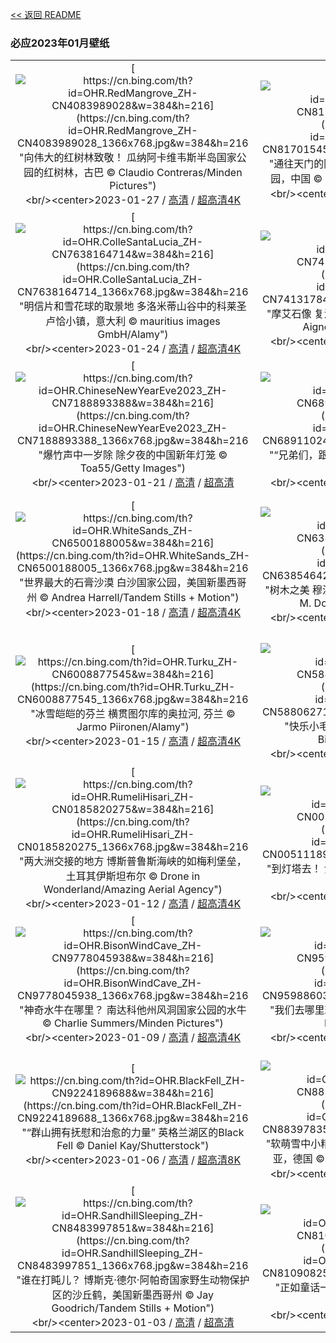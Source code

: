 [<< 返回 README](../../README.md)
### 必应2023年01月壁纸
||||
|:---:|:---:|:---:|
|[![https://cn.bing.com/th?id=OHR.RedMangrove_ZH-CN4083989028&w=384&h=216](https://cn.bing.com/th?id=OHR.RedMangrove_ZH-CN4083989028_1366x768.jpg&w=384&h=216 "向伟大的红树林致敬！&#10;瓜纳阿卡维韦斯半岛国家公园的红树林，古巴&#10;© Claudio Contreras/Minden Pictures")](https://cn.bing.com/search?q=%e5%8f%a4%e5%b7%b4&form=hpcapt&mkt=zh-cn&filters=HpDate:"20230126_1600")<br/><center>2023-01-27 / [高清](https://cn.bing.com/th?id=OHR.RedMangrove_ZH-CN4083989028_1920x1200.jpg&w=1920&h=1200) / [超高清4K](https://cn.bing.com/th?id=OHR.RedMangrove_ZH-CN4083989028_UHD.jpg&w=3840&h=2160)<center/>|[![https://cn.bing.com/th?id=OHR.HighArchChina_ZH-CN8170154553&w=384&h=216](https://cn.bing.com/th?id=OHR.HighArchChina_ZH-CN8170154553_1366x768.jpg&w=384&h=216 "通往天门的阶梯&#10;天门洞，湖南天门山国家森林公园，中国&#10;© Shane P. White/Minden Pictures")](https://cn.bing.com/search?q=%e6%b9%96%e5%8d%97%e5%a4%a9%e9%97%a8%e5%b1%b1%e5%9b%bd%e5%ae%b6%e6%a3%ae%e6%9e%97%e5%85%ac%e5%9b%ad&form=hpcapt&mkt=zh-cn&filters=HpDate:"20230125_1600")<br/><center>2023-01-26 / [高清](https://cn.bing.com/th?id=OHR.HighArchChina_ZH-CN8170154553_1920x1200.jpg&w=1920&h=1200) / [超高清4K](https://cn.bing.com/th?id=OHR.HighArchChina_ZH-CN8170154553_UHD.jpg&w=3840&h=2160)<center/>|[![https://cn.bing.com/th?id=OHR.BirksofAberfeldy_ZH-CN7810226692&w=384&h=216](https://cn.bing.com/th?id=OHR.BirksofAberfeldy_ZH-CN7810226692_1366x768.jpg&w=384&h=216 "谁写下了友谊天长地久？&#10;位于阿伯费尔迪桦树林中的罗伯特·彭斯雕像, 苏格兰&#10;© Dennis Barnes/Getty Images")](https://cn.bing.com/search?q=%e8%8b%8f%e6%a0%bc%e5%85%b0%e9%98%bf%e4%bc%af%e8%b4%b9%e5%b0%94%e8%bf%aa&form=hpcapt&mkt=zh-cn&filters=HpDate:"20230124_1600")<br/><center>2023-01-25 / [高清](https://cn.bing.com/th?id=OHR.BirksofAberfeldy_ZH-CN7810226692_1920x1200.jpg&w=1920&h=1200) / [超高清4K](https://cn.bing.com/th?id=OHR.BirksofAberfeldy_ZH-CN7810226692_UHD.jpg&w=3840&h=2160)<center/>|
|[![https://cn.bing.com/th?id=OHR.ColleSantaLucia_ZH-CN7638164714&w=384&h=216](https://cn.bing.com/th?id=OHR.ColleSantaLucia_ZH-CN7638164714_1366x768.jpg&w=384&h=216 "明信片和雪花球的取景地&#10;多洛米蒂山谷中的科莱圣卢恰小镇，意大利&#10;© mauritius images GmbH/Alamy")](https://cn.bing.com/search?q=%e5%a4%9a%e6%b4%9b%e7%b1%b3%e8%92%82%e5%b1%b1&form=hpcapt&mkt=zh-cn&filters=HpDate:"20230123_1600")<br/><center>2023-01-24 / [高清](https://cn.bing.com/th?id=OHR.ColleSantaLucia_ZH-CN7638164714_1920x1200.jpg&w=1920&h=1200) / [超高清4K](https://cn.bing.com/th?id=OHR.ColleSantaLucia_ZH-CN7638164714_UHD.jpg&w=3840&h=2160)<center/>|[![https://cn.bing.com/th?id=OHR.SunriseMoai_ZH-CN7413178404&w=384&h=216](https://cn.bing.com/th?id=OHR.SunriseMoai_ZH-CN7413178404_1366x768.jpg&w=384&h=216 "摩艾石像&#10;复活节岛上的摩艾石像，智利&#10;© Karine Aigner/Tandem Stills + Motion")](https://cn.bing.com/search?q=%e6%91%a9%e8%89%be%e7%9f%b3%e5%83%8f&form=hpcapt&mkt=zh-cn&filters=HpDate:"20230122_1600")<br/><center>2023-01-23 / [高清](https://cn.bing.com/th?id=OHR.SunriseMoai_ZH-CN7413178404_1920x1200.jpg&w=1920&h=1200) / [超高清4K](https://cn.bing.com/th?id=OHR.SunriseMoai_ZH-CN7413178404_UHD.jpg&w=3840&h=2160)<center/>|[![https://cn.bing.com/th?id=OHR.ChineseSpringFestival2023_ZH-CN7281854882&w=384&h=216](https://cn.bing.com/th?id=OHR.ChineseSpringFestival2023_ZH-CN7281854882_1366x768.jpg&w=384&h=216 "春节快乐，兔年大吉！&#10;春节的桃花和红灯笼&#10;© David Ng+EyeEm/Getty Images")](https://cn.bing.com/search?q=%e6%98%a5%e8%8a%82&form=hpcapt&mkt=zh-cn&filters=HpDate:"20230121_1600")<br/><center>2023-01-22 / [高清](https://cn.bing.com/th?id=OHR.ChineseSpringFestival2023_ZH-CN7281854882_1920x1200.jpg&w=1920&h=1200) / [超高清4K](https://cn.bing.com/th?id=OHR.ChineseSpringFestival2023_ZH-CN7281854882_UHD.jpg&w=3840&h=2160)<center/>|
|[![https://cn.bing.com/th?id=OHR.ChineseNewYearEve2023_ZH-CN7188893388&w=384&h=216](https://cn.bing.com/th?id=OHR.ChineseNewYearEve2023_ZH-CN7188893388_1366x768.jpg&w=384&h=216 "爆竹声中一岁除&#10;除夕夜的中国新年灯笼&#10;© Toa55/Getty Images")](https://cn.bing.com/search?q=%e9%99%a4%e5%a4%95&form=hpcapt&mkt=zh-cn&filters=HpDate:"20230120_1600")<br/><center>2023-01-21 / [高清](https://cn.bing.com/th?id=OHR.ChineseNewYearEve2023_ZH-CN7188893388_1920x1200.jpg&w=1920&h=1200) / [超高清](https://cn.bing.com/th?id=OHR.ChineseNewYearEve2023_ZH-CN7188893388_UHD.jpg)<center/>|[![https://cn.bing.com/th?id=OHR.FalklandKings_ZH-CN6891102487&w=384&h=216](https://cn.bing.com/th?id=OHR.FalklandKings_ZH-CN6891102487_1366x768.jpg&w=384&h=216 "“兄弟们，跟我走”&#10;王企鹅，福克兰群岛&#10;© Elmar Weiss/Getty Images")](https://cn.bing.com/search?q=%e7%a6%8f%e5%85%8b%e5%85%b0%e7%be%a4%e5%b2%9b&form=hpcapt&mkt=zh-cn&filters=HpDate:"20230119_1600")<br/><center>2023-01-20 / [高清](https://cn.bing.com/th?id=OHR.FalklandKings_ZH-CN6891102487_1920x1200.jpg&w=1920&h=1200) / [超高清4K](https://cn.bing.com/th?id=OHR.FalklandKings_ZH-CN6891102487_UHD.jpg&w=3840&h=2160)<center/>|[![https://cn.bing.com/th?id=OHR.SFFParkCity_ZH-CN6707019061&w=384&h=216](https://cn.bing.com/th?id=OHR.SFFParkCity_ZH-CN6707019061_1366x768.jpg&w=384&h=216 "圣丹斯上空的云彩&#10;帕克城, 美国犹他州&#10;© Kruck20/Getty Images")](https://cn.bing.com/search?q=%e5%b8%95%e5%85%8b%e5%9f%8e&form=hpcapt&mkt=zh-cn&filters=HpDate:"20230118_1600")<br/><center>2023-01-19 / [高清](https://cn.bing.com/th?id=OHR.SFFParkCity_ZH-CN6707019061_1920x1200.jpg&w=1920&h=1200) / [超高清8K](https://cn.bing.com/th?id=OHR.SFFParkCity_ZH-CN6707019061_UHD.jpg)<center/>|
|[![https://cn.bing.com/th?id=OHR.WhiteSands_ZH-CN6500188005&w=384&h=216](https://cn.bing.com/th?id=OHR.WhiteSands_ZH-CN6500188005_1366x768.jpg&w=384&h=216 "世界最大的石膏沙漠&#10;白沙国家公园，美国新墨西哥州&#10;© Andrea Harrell/Tandem Stills + Motion")](https://cn.bing.com/search?q=%e7%99%bd%e6%b2%99%e5%9b%bd%e5%ae%b6%e5%85%ac%e5%9b%ad&form=hpcapt&mkt=zh-cn&filters=HpDate:"20230117_1600")<br/><center>2023-01-18 / [高清](https://cn.bing.com/th?id=OHR.WhiteSands_ZH-CN6500188005_1920x1200.jpg&w=1920&h=1200) / [超高清4K](https://cn.bing.com/th?id=OHR.WhiteSands_ZH-CN6500188005_UHD.jpg&w=3840&h=2160)<center/>|[![https://cn.bing.com/th?id=OHR.SessileOaks_ZH-CN6385464274&w=384&h=216](https://cn.bing.com/th?id=OHR.SessileOaks_ZH-CN6385464274_1366x768.jpg&w=384&h=216 "树木之美&#10;穆涅略斯自然保护区，西班牙&#10;© Andres M. Dominguez/Minden Pictures")](https://cn.bing.com/search?q=%e7%a9%86%e6%b6%85%e7%95%a5%e6%96%af%e8%87%aa%e7%84%b6%e4%bf%9d%e6%8a%a4%e5%8c%ba&form=hpcapt&mkt=zh-cn&filters=HpDate:"20230116_1600")<br/><center>2023-01-17 / [高清](https://cn.bing.com/th?id=OHR.SessileOaks_ZH-CN6385464274_1920x1200.jpg&w=1920&h=1200) / [超高清4K](https://cn.bing.com/th?id=OHR.SessileOaks_ZH-CN6385464274_UHD.jpg&w=3840&h=2160)<center/>|[![https://cn.bing.com/th?id=OHR.FrozenBubblesAlberta_ZH-CN6154214678&w=384&h=216](https://cn.bing.com/th?id=OHR.FrozenBubblesAlberta_ZH-CN6154214678_1366x768.jpg&w=384&h=216 "美丽又危险&#10;麦切纳山和结冰的亚伯拉罕湖，加拿大艾伯塔省&#10;© Tom Mackie/plainpicture")](https://cn.bing.com/search?q=%e4%ba%9a%e4%bc%af%e6%8b%89%e7%bd%95%e6%b9%96&form=hpcapt&mkt=zh-cn&filters=HpDate:"20230115_1600")<br/><center>2023-01-16 / [高清](https://cn.bing.com/th?id=OHR.FrozenBubblesAlberta_ZH-CN6154214678_1920x1200.jpg&w=1920&h=1200) / [超高清](https://cn.bing.com/th?id=OHR.FrozenBubblesAlberta_ZH-CN6154214678_UHD.jpg)<center/>|
|[![https://cn.bing.com/th?id=OHR.Turku_ZH-CN6008877545&w=384&h=216](https://cn.bing.com/th?id=OHR.Turku_ZH-CN6008877545_1366x768.jpg&w=384&h=216 "冰雪皑皑的芬兰&#10;横贯图尔库的奥拉河, 芬兰&#10;© Jarmo Piironen/Alamy")](https://cn.bing.com/search?q=%e5%a5%a5%e6%8b%89%e6%b2%b3&form=hpcapt&mkt=zh-cn&filters=HpDate:"20230114_1600")<br/><center>2023-01-15 / [高清](https://cn.bing.com/th?id=OHR.Turku_ZH-CN6008877545_1920x1200.jpg&w=1920&h=1200) / [超高清4K](https://cn.bing.com/th?id=OHR.Turku_ZH-CN6008877545_UHD.jpg&w=3840&h=2160)<center/>|[![https://cn.bing.com/th?id=OHR.DonkeyFeast_ZH-CN5880627132&w=384&h=216](https://cn.bing.com/th?id=OHR.DonkeyFeast_ZH-CN5880627132_1366x768.jpg&w=384&h=216 "快乐小毛驴&#10;吃樱桃树枝的毛驴&#10;© Juniors Bildarchiv GmbH/Alamy")](https://cn.bing.com/search?q=%e6%af%9b%e9%a9%b4&form=hpcapt&mkt=zh-cn&filters=HpDate:"20230113_1600")<br/><center>2023-01-14 / [高清](https://cn.bing.com/th?id=OHR.DonkeyFeast_ZH-CN5880627132_1920x1200.jpg&w=1920&h=1200) / [超高清4K](https://cn.bing.com/th?id=OHR.DonkeyFeast_ZH-CN5880627132_UHD.jpg&w=3840&h=2160)<center/>|[![https://cn.bing.com/th?id=OHR.Pneumatocysts_ZH-CN5721988566&w=384&h=216](https://cn.bing.com/th?id=OHR.Pneumatocysts_ZH-CN5721988566_1366x768.jpg&w=384&h=216 "海中的红杉&#10;海峡群岛国家公园的巨藻，美国加利福尼亚州&#10;© Brandon Cole Images/Shutterstock")](https://cn.bing.com/search?q=%e5%b7%a8%e8%97%bb&form=hpcapt&mkt=zh-cn&filters=HpDate:"20230112_1600")<br/><center>2023-01-13 / [高清](https://cn.bing.com/th?id=OHR.Pneumatocysts_ZH-CN5721988566_1920x1200.jpg&w=1920&h=1200) / [超高清4K](https://cn.bing.com/th?id=OHR.Pneumatocysts_ZH-CN5721988566_UHD.jpg&w=3840&h=2160)<center/>|
|[![https://cn.bing.com/th?id=OHR.RumeliHisari_ZH-CN0185820275&w=384&h=216](https://cn.bing.com/th?id=OHR.RumeliHisari_ZH-CN0185820275_1366x768.jpg&w=384&h=216 "两大洲交接的地方&#10;博斯普鲁斯海峡的如梅利堡垒，土耳其伊斯坦布尔&#10;© Drone in Wonderland/Amazing Aerial Agency")](https://cn.bing.com/search?q=%e5%a6%82%e6%a2%85%e5%88%a9%e5%a0%a1%e5%9e%92&form=hpcapt&mkt=zh-cn&filters=HpDate:"20230111_1600")<br/><center>2023-01-12 / [高清](https://cn.bing.com/th?id=OHR.RumeliHisari_ZH-CN0185820275_1920x1200.jpg&w=1920&h=1200) / [超高清4K](https://cn.bing.com/th?id=OHR.RumeliHisari_ZH-CN0185820275_UHD.jpg&w=3840&h=2160)<center/>|[![https://cn.bing.com/th?id=OHR.GodrevyRocks_ZH-CN0051118926&w=384&h=216](https://cn.bing.com/th?id=OHR.GodrevyRocks_ZH-CN0051118926_1366x768.jpg&w=384&h=216 "到灯塔去！&#10;戈德雷维灯塔，英国康沃尔郡&#10;© Paul Nash/Shutterstock")](https://cn.bing.com/search?q=%e8%8b%b1%e5%9b%bd%e5%ba%b7%e6%b2%83%e5%b0%94%e9%83%a1&form=hpcapt&mkt=zh-cn&filters=HpDate:"20230110_1600")<br/><center>2023-01-11 / [高清](https://cn.bing.com/th?id=OHR.GodrevyRocks_ZH-CN0051118926_1920x1200.jpg&w=1920&h=1200) / [超高清4K](https://cn.bing.com/th?id=OHR.GodrevyRocks_ZH-CN0051118926_UHD.jpg&w=3840&h=2160)<center/>|[![https://cn.bing.com/th?id=OHR.HummockIce_ZH-CN9917832145&w=384&h=216](https://cn.bing.com/th?id=OHR.HummockIce_ZH-CN9917832145_1366x768.jpg&w=384&h=216 "当冰块变成了艺术&#10;爱沙尼亚佩普斯湖上的小冰丘&#10;© Sven Zacek/Minden Pictures")](https://cn.bing.com/search?q=%e5%a1%94%e5%b0%94%e5%9b%be%e5%8e%bf&form=hpcapt&mkt=zh-cn&filters=HpDate:"20230109_1600")<br/><center>2023-01-10 / [高清](https://cn.bing.com/th?id=OHR.HummockIce_ZH-CN9917832145_1920x1200.jpg&w=1920&h=1200) / [超高清4K](https://cn.bing.com/th?id=OHR.HummockIce_ZH-CN9917832145_UHD.jpg&w=3840&h=2160)<center/>|
|[![https://cn.bing.com/th?id=OHR.BisonWindCave_ZH-CN9778045938&w=384&h=216](https://cn.bing.com/th?id=OHR.BisonWindCave_ZH-CN9778045938_1366x768.jpg&w=384&h=216 "神奇水牛在哪里？&#10;南达科他州风洞国家公园的水牛&#10;© Charlie Summers/Minden Pictures")](https://cn.bing.com/search?q=%e9%a3%8e%e6%b4%9e%e5%9b%bd%e5%ae%b6%e5%85%ac%e5%9b%ad&form=hpcapt&mkt=zh-cn&filters=HpDate:"20230108_1600")<br/><center>2023-01-09 / [高清](https://cn.bing.com/th?id=OHR.BisonWindCave_ZH-CN9778045938_1920x1200.jpg&w=1920&h=1200) / [超高清4K](https://cn.bing.com/th?id=OHR.BisonWindCave_ZH-CN9778045938_UHD.jpg&w=3840&h=2160)<center/>|[![https://cn.bing.com/th?id=OHR.Breckenridge_ZH-CN9598860382&w=384&h=216](https://cn.bing.com/th?id=OHR.Breckenridge_ZH-CN9598860382_1366x768.jpg&w=384&h=216 "我们去哪里玩？&#10;科罗拉多州布雷肯里奇&#10;© Sean Pavone/Shutterstock")](https://cn.bing.com/search?q=%e7%a7%91%e7%bd%97%e6%8b%89%e5%a4%9a%e5%b7%9e%e5%b8%83%e9%9b%b7%e8%82%af%e9%87%8c%e5%a5%87&form=hpcapt&mkt=zh-cn&filters=HpDate:"20230107_1600")<br/><center>2023-01-08 / [高清](https://cn.bing.com/th?id=OHR.Breckenridge_ZH-CN9598860382_1920x1200.jpg&w=1920&h=1200) / [超高清8K](https://cn.bing.com/th?id=OHR.Breckenridge_ZH-CN9598860382_UHD.jpg)<center/>|[![https://cn.bing.com/th?id=OHR.Mohair_ZH-CN9435762268&w=384&h=216](https://cn.bing.com/th?id=OHR.Mohair_ZH-CN9435762268_1366x768.jpg&w=384&h=216 "纺纱杆到底是什么东西？&#10;羊毛和马海毛纱线&#10;© Jurate Buiviene/Alamy")](https://cn.bing.com/search?q=%e7%ba%b1%e7%ba%bf%e7%9a%84%e5%8e%86%e5%8f%b2&form=hpcapt&mkt=zh-cn&filters=HpDate:"20230106_1600")<br/><center>2023-01-07 / [高清](https://cn.bing.com/th?id=OHR.Mohair_ZH-CN9435762268_1920x1200.jpg&w=1920&h=1200) / [超高清4K](https://cn.bing.com/th?id=OHR.Mohair_ZH-CN9435762268_UHD.jpg&w=3840&h=2160)<center/>|
|[![https://cn.bing.com/th?id=OHR.BlackFell_ZH-CN9224189688&w=384&h=216](https://cn.bing.com/th?id=OHR.BlackFell_ZH-CN9224189688_1366x768.jpg&w=384&h=216 "“群山拥有抚慰和治愈的力量”&#10;英格兰湖区的Black Fell&#10;© Daniel Kay/Shutterstock")](https://cn.bing.com/search?q=%e8%8b%b1%e6%a0%bc%e5%85%b0%e6%b9%96%e5%8c%ba&form=hpcapt&mkt=zh-cn&filters=HpDate:"20230105_1600")<br/><center>2023-01-06 / [高清](https://cn.bing.com/th?id=OHR.BlackFell_ZH-CN9224189688_1920x1200.jpg&w=1920&h=1200) / [超高清8K](https://cn.bing.com/th?id=OHR.BlackFell_ZH-CN9224189688_UHD.jpg)<center/>|[![https://cn.bing.com/th?id=OHR.HermelinSchnee_ZH-CN8839783506&w=384&h=216](https://cn.bing.com/th?id=OHR.HermelinSchnee_ZH-CN8839783506_1366x768.jpg&w=384&h=216 "软萌雪中小精灵&#10;白鼬&#10;Mustela erminea, 上巴伐利亚，德国&#10;© Konrad Wothe/Minden Pictures")](https://cn.bing.com/search?q=%e7%99%bd%e9%bc%ac&form=hpcapt&mkt=zh-cn&filters=HpDate:"20230104_1600")<br/><center>2023-01-05 / [高清](https://cn.bing.com/th?id=OHR.HermelinSchnee_ZH-CN8839783506_1920x1200.jpg&w=1920&h=1200) / [超高清4K](https://cn.bing.com/th?id=OHR.HermelinSchnee_ZH-CN8839783506_UHD.jpg&w=3840&h=2160)<center/>|[![https://cn.bing.com/th?id=OHR.Perihelion_ZH-CN8681537155&w=384&h=216](https://cn.bing.com/th?id=OHR.Perihelion_ZH-CN8681537155_1366x768.jpg&w=384&h=216 "如此接近，却又如此遥远&#10;从国际空间站看到的地球&#10;© JSC/NASA")](https://cn.bing.com/search?q=%e8%bf%91%e6%97%a5%e7%82%b9&form=hpcapt&mkt=zh-cn&filters=HpDate:"20230103_1600")<br/><center>2023-01-04 / [高清](https://cn.bing.com/th?id=OHR.Perihelion_ZH-CN8681537155_1920x1200.jpg&w=1920&h=1200) / [超高清4K](https://cn.bing.com/th?id=OHR.Perihelion_ZH-CN8681537155_UHD.jpg&w=3840&h=2160)<center/>|
|[![https://cn.bing.com/th?id=OHR.SandhillSleeping_ZH-CN8483997851&w=384&h=216](https://cn.bing.com/th?id=OHR.SandhillSleeping_ZH-CN8483997851_1366x768.jpg&w=384&h=216 "谁在打盹儿？&#10;博斯克·德尔·阿帕奇国家野生动物保护区的沙丘鹤，美国新墨西哥州&#10;© Jay Goodrich/Tandem Stills + Motion")](https://cn.bing.com/search?q=%e6%b2%99%e4%b8%98%e9%b9%a4&form=hpcapt&mkt=zh-cn&filters=HpDate:"20230102_1600")<br/><center>2023-01-03 / [高清](https://cn.bing.com/th?id=OHR.SandhillSleeping_ZH-CN8483997851_1920x1200.jpg&w=1920&h=1200) / [超高清](https://cn.bing.com/th?id=OHR.SandhillSleeping_ZH-CN8483997851_UHD.jpg)<center/>|[![https://cn.bing.com/th?id=OHR.HohenzollernBurg_ZH-CN8109082566&w=384&h=216](https://cn.bing.com/th?id=OHR.HohenzollernBurg_ZH-CN8109082566_1366x768.jpg&w=384&h=216 "正如童话一般&#10;霍亨索伦城堡，德国&#10;© Sahara Prince/Shutterstock")](https://cn.bing.com/search?q=%e9%9c%8d%e4%ba%a8%e7%b4%a2%e4%bc%a6%e5%9f%8e%e5%a0%a1&form=hpcapt&mkt=zh-cn&filters=HpDate:"20230101_1600")<br/><center>2023-01-02 / [高清](https://cn.bing.com/th?id=OHR.HohenzollernBurg_ZH-CN8109082566_1920x1200.jpg&w=1920&h=1200) / [超高清4K](https://cn.bing.com/th?id=OHR.HohenzollernBurg_ZH-CN8109082566_UHD.jpg&w=3840&h=2160)<center/>|[![https://cn.bing.com/th?id=OHR.NorwayNYD_ZH-CN7856439066&w=384&h=216](https://cn.bing.com/th?id=OHR.NorwayNYD_ZH-CN7856439066_1366x768.jpg&w=384&h=216 "在北极附近打盹&#10;北极熊斯瓦尔巴群岛，挪威&#10;© Dennis Stogsdill/Getty Images")](https://cn.bing.com/search?q=%e6%96%af%e7%93%a6%e5%b0%94%e5%b7%b4%e7%be%a4%e5%b2%9b&form=hpcapt&mkt=zh-cn&filters=HpDate:"20221231_1600")<br/><center>2023-01-01 / [高清](https://cn.bing.com/th?id=OHR.NorwayNYD_ZH-CN7856439066_1920x1200.jpg&w=1920&h=1200) / [超高清8K](https://cn.bing.com/th?id=OHR.NorwayNYD_ZH-CN7856439066_UHD.jpg)<center/>|
